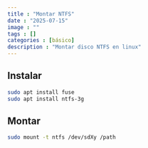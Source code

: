 ```yaml
---
title : "Montar NTFS"
date : "2025-07-15"
image : ""
tags : []
categories : [básico]
description : "Montar disco NTFS en linux"
---
```



## Instalar
```bash
sudo apt install fuse
sudo apt install ntfs-3g
```
## Montar
```bash
sudo mount -t ntfs /dev/sdXy /path
```
